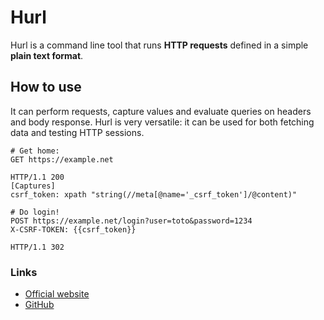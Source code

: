 # Hurl

Hurl is a command line tool that runs **HTTP requests** defined in a simple **plain text format**.

## How to use

It can perform requests, capture values and evaluate queries on headers and body response. Hurl is very versatile: it can be used for both fetching data and testing HTTP sessions.

```hurl
# Get home:
GET https://example.net

HTTP/1.1 200
[Captures]
csrf_token: xpath "string(//meta[@name='_csrf_token']/@content)"

# Do login!
POST https://example.net/login?user=toto&password=1234
X-CSRF-TOKEN: {{csrf_token}}

HTTP/1.1 302
```

### Links

- [Official website](https://hurl.dev/)
- [GitHub](https://github.com/Orange-OpenSource/hurl)
